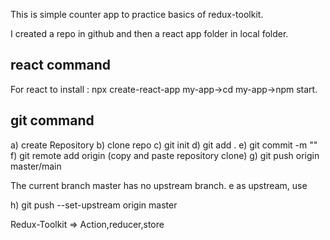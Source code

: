 This is simple counter app to practice basics of redux-toolkit.

I created a repo in github and then a react app folder in local folder.

## react command
For react to install : npx create-react-app my-app->cd my-app->npm start.

## git command
a) create Repository
b) clone repo
c) git init
d) git add .
e) git commit -m ""
f) git remote add origin (copy and paste repository clone)
g) git push origin master/main

The current branch master has no upstream branch.
e as upstream, use

h) git push --set-upstream origin master   

Redux-Toolkit => Action,reducer,store




